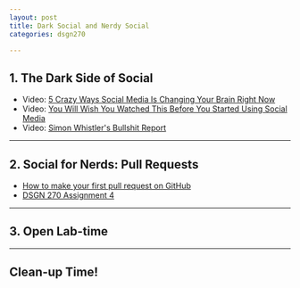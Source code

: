 ```yaml
---
layout: post
title: Dark Social and Nerdy Social
categories: dsgn270

---
```


## 1. The Dark Side of Social
- Video: [5 Crazy Ways Social Media Is Changing Your Brain Right Now](https://youtu.be/HffWFd_6bJ0)
- Video: [You Will Wish You Watched This Before You Started Using Social Media](https://youtu.be/PmEDAzqswh8)
- Video: [Simon Whistler's Bullshit Report](https://youtu.be/3s_fgAiBzvk)

---

## 2. Social for Nerds: Pull Requests
- [How to make your first pull request on GitHub](https://www.freecodecamp.org/news/how-to-make-your-first-pull-request-on-github-3/)
- [DSGN 270 Assignment 4](https://github.com/sait-wbdv/assessments/tree/master/dsgn270/#assignment-4-fork-and-fix)

---

## 3. Open Lab-time

---

## Clean-up Time!